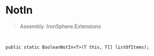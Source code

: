 ﻿

# NotIn

> Assembly: IronSphere.Extensions



```


public static BooleanNotIn<T>(T this, T[] listOfItems);
```